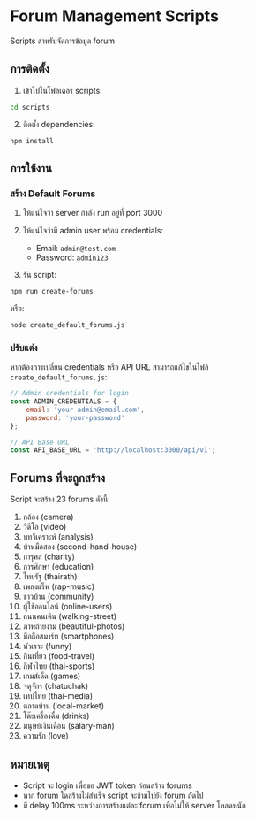 # Forum Management Scripts

Scripts สำหรับจัดการข้อมูล forum

## การติดตั้ง

1. เข้าไปในโฟลเดอร์ scripts:
```bash
cd scripts
```

2. ติดตั้ง dependencies:
```bash
npm install
```

## การใช้งาน

### สร้าง Default Forums

1. ให้แน่ใจว่า server กำลัง run อยู่ที่ port 3000
2. ให้แน่ใจว่ามี admin user พร้อม credentials:
   - Email: `admin@test.com`
   - Password: `admin123`

3. รัน script:
```bash
npm run create-forums
```

หรือ:
```bash
node create_default_forums.js
```

### ปรับแต่ง

หากต้องการเปลี่ยน credentials หรือ API URL สามารถแก้ไขในไฟล์ `create_default_forums.js`:

```javascript
// Admin credentials for login
const ADMIN_CREDENTIALS = {
    email: 'your-admin@email.com',
    password: 'your-password'
};

// API Base URL
const API_BASE_URL = 'http://localhost:3000/api/v1';
```

## Forums ที่จะถูกสร้าง

Script จะสร้าง 23 forums ดังนี้:

1. กล้อง (camera)
2. วีดีโอ (video)
3. บทวิเคราะห์ (analysis)
4. บ้านมือสอง (second-hand-house)
5. การุศล (charity)
6. การศึกษา (education)
7. ไทยรัฐ (thairath)
8. เพลงแร็พ (rap-music)
9. ชาวบ้าน (community)
10. ผู้ใช้ออนไลน์ (online-users)
11. ถนนคนเดิน (walking-street)
12. ภาพถ่ายงาม (beautiful-photos)
13. มือถือสมาร์ท (smartphones)
14. หัวเราะ (funny)
15. กินเที่ยว (food-travel)
16. กีฬาไทย (thai-sports)
17. เกมส์เด็ด (games)
18. จตุจักร (chatuchak)
19. เทปไทย (thai-media)
20. ตลาดบ้าน (local-market)
21. โต๊ะเครื่องดื่ม (drinks)
22. มนุษย์เงินเดือน (salary-man)
23. ความรัก (love)

## หมายเหตุ

- Script จะ login เพื่อขอ JWT token ก่อนสร้าง forums
- หาก forum ใดสร้างไม่สำเร็จ script จะข้ามไปยัง forum ถัดไป
- มี delay 100ms ระหว่างการสร้างแต่ละ forum เพื่อไม่ให้ server โหลดหนัก